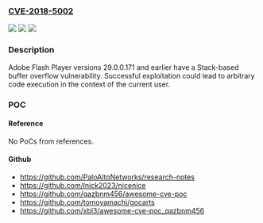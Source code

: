 ### [CVE-2018-5002](https://cve.mitre.org/cgi-bin/cvename.cgi?name=CVE-2018-5002)
![](https://img.shields.io/static/v1?label=Product&message=Adobe%20Flash%20Player%2029.0.0.171%20and%20earlier%20versions&color=blue)
![](https://img.shields.io/static/v1?label=Version&message=n%2Fa&color=blue)
![](https://img.shields.io/static/v1?label=Vulnerability&message=Stack-based%20buffer%20overflow&color=brighgreen)

### Description

Adobe Flash Player versions 29.0.0.171 and earlier have a Stack-based buffer overflow vulnerability. Successful exploitation could lead to arbitrary code execution in the context of the current user.

### POC

#### Reference
No PoCs from references.

#### Github
- https://github.com/PaloAltoNetworks/research-notes
- https://github.com/lnick2023/nicenice
- https://github.com/qazbnm456/awesome-cve-poc
- https://github.com/tomoyamachi/gocarts
- https://github.com/xbl3/awesome-cve-poc_qazbnm456

